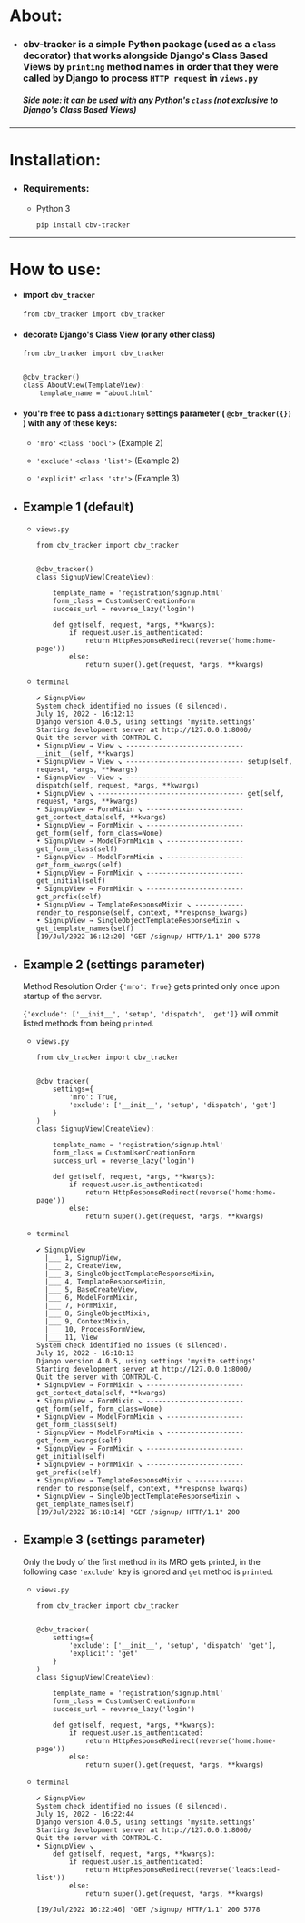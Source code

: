# About:

- ### cbv-tracker is a simple Python package (used as a `class` decorator) that works alongside Django's Class Based Views by `printing` method names in order that they were called by Django to process `HTTP request` in `views.py`
  ##### Side note: it can be used with any Python's `class` (not exclusive to Django's Class Based Views)

---

# Installation:

- ### Requirements:

  - Python 3

        pip install cbv-tracker

---

# How to use:

- #### import `cbv_tracker`

      from cbv_tracker import cbv_tracker

- #### decorate Django's Class View (or any other class)

      from cbv_tracker import cbv_tracker


      @cbv_tracker()
      class AboutView(TemplateView):
          template_name = "about.html"

- #### you're free to pass a `dictionary` settings parameter ( `@cbv_tracker({})` ) with any of these keys:

  - `'mro'` `<class 'bool'>` (Example 2)

  - `'exclude'` `<class 'list'>` (Example 2)

  - `'explicit'` `<class 'str'>` (Example 3)

- ## Example 1 (default)

  - `views.py`

        from cbv_tracker import cbv_tracker


        @cbv_tracker()
        class SignupView(CreateView):

            template_name = 'registration/signup.html'
            form_class = CustomUserCreationForm
            success_url = reverse_lazy('login')

            def get(self, request, *args, **kwargs):
                if request.user.is_authenticated:
                    return HttpResponseRedirect(reverse('home:home-page'))
                else:
                    return super().get(request, *args, **kwargs)

  - `terminal`

        ✔ SignupView
        System check identified no issues (0 silenced).
        July 19, 2022 - 16:12:13
        Django version 4.0.5, using settings 'mysite.settings'
        Starting development server at http://127.0.0.1:8000/
        Quit the server with CONTROL-C.
        • SignupView → View ↘ ----------------------------- __init__(self, **kwargs)
        • SignupView → View ↘ ----------------------------- setup(self, request, *args, **kwargs)
        • SignupView → View ↘ ----------------------------- dispatch(self, request, *args, **kwargs)
        • SignupView ↘ ------------------------------------ get(self, request, *args, **kwargs)
        • SignupView → FormMixin ↘ ------------------------ get_context_data(self, **kwargs)
        • SignupView → FormMixin ↘ ------------------------ get_form(self, form_class=None)
        • SignupView → ModelFormMixin ↘ ------------------- get_form_class(self)
        • SignupView → ModelFormMixin ↘ ------------------- get_form_kwargs(self)
        • SignupView → FormMixin ↘ ------------------------ get_initial(self)
        • SignupView → FormMixin ↘ ------------------------ get_prefix(self)
        • SignupView → TemplateResponseMixin ↘ ------------ render_to_response(self, context, **response_kwargs)
        • SignupView → SingleObjectTemplateResponseMixin ↘  get_template_names(self)
        [19/Jul/2022 16:12:20] "GET /signup/ HTTP/1.1" 200 5778

- ## Example 2 (settings parameter)

  Method Resolution Order `{'mro': True}` gets printed only once upon startup of the server.

  `{'exclude': ['__init__', 'setup', 'dispatch', 'get']}` will ommit listed methods from being `printed`.

  - `views.py`

        from cbv_tracker import cbv_tracker


        @cbv_tracker(
            settings={
                'mro': True,
                'exclude': ['__init__', 'setup', 'dispatch', 'get']
            }
        )
        class SignupView(CreateView):

            template_name = 'registration/signup.html'
            form_class = CustomUserCreationForm
            success_url = reverse_lazy('login')

            def get(self, request, *args, **kwargs):
                if request.user.is_authenticated:
                    return HttpResponseRedirect(reverse('home:home-page'))
                else:
                    return super().get(request, *args, **kwargs)

  - `terminal`

        ✔ SignupView
          |___ 1, SignupView,
          |___ 2, CreateView,
          |___ 3, SingleObjectTemplateResponseMixin,
          |___ 4, TemplateResponseMixin,
          |___ 5, BaseCreateView,
          |___ 6, ModelFormMixin,
          |___ 7, FormMixin,
          |___ 8, SingleObjectMixin,
          |___ 9, ContextMixin,
          |___ 10, ProcessFormView,
          |___ 11, View
        System check identified no issues (0 silenced).
        July 19, 2022 - 16:18:13
        Django version 4.0.5, using settings 'mysite.settings'
        Starting development server at http://127.0.0.1:8000/
        Quit the server with CONTROL-C.
        • SignupView → FormMixin ↘ ------------------------ get_context_data(self, **kwargs)
        • SignupView → FormMixin ↘ ------------------------ get_form(self, form_class=None)
        • SignupView → ModelFormMixin ↘ ------------------- get_form_class(self)
        • SignupView → ModelFormMixin ↘ ------------------- get_form_kwargs(self)
        • SignupView → FormMixin ↘ ------------------------ get_initial(self)
        • SignupView → FormMixin ↘ ------------------------ get_prefix(self)
        • SignupView → TemplateResponseMixin ↘ ------------ render_to_response(self, context, **response_kwargs)
        • SignupView → SingleObjectTemplateResponseMixin ↘ get_template_names(self)
        [19/Jul/2022 16:18:14] "GET /signup/ HTTP/1.1" 200

- ## Example 3 (settings parameter)

  Only the body of the first method in its MRO gets printed, in the following case `'exclude'` key is ignored and `get` method is `printed`.

  - `views.py`

        from cbv_tracker import cbv_tracker


        @cbv_tracker(
            settings={
                'exclude': ['__init__', 'setup', 'dispatch' 'get'],
                'explicit': 'get'
            }
        )
        class SignupView(CreateView):

            template_name = 'registration/signup.html'
            form_class = CustomUserCreationForm
            success_url = reverse_lazy('login')

            def get(self, request, *args, **kwargs):
                if request.user.is_authenticated:
                    return HttpResponseRedirect(reverse('home:home-page'))
                else:
                    return super().get(request, *args, **kwargs)

  - `terminal`

        ✔ SignupView
        System check identified no issues (0 silenced).
        July 19, 2022 - 16:22:44
        Django version 4.0.5, using settings 'mysite.settings'
        Starting development server at http://127.0.0.1:8000/
        Quit the server with CONTROL-C.
        • SignupView ↘
            def get(self, request, *args, **kwargs):
                if request.user.is_authenticated:
                    return HttpResponseRedirect(reverse('leads:lead-list'))
                else:
                    return super().get(request, *args, **kwargs)

        [19/Jul/2022 16:22:46] "GET /signup/ HTTP/1.1" 200 5778
